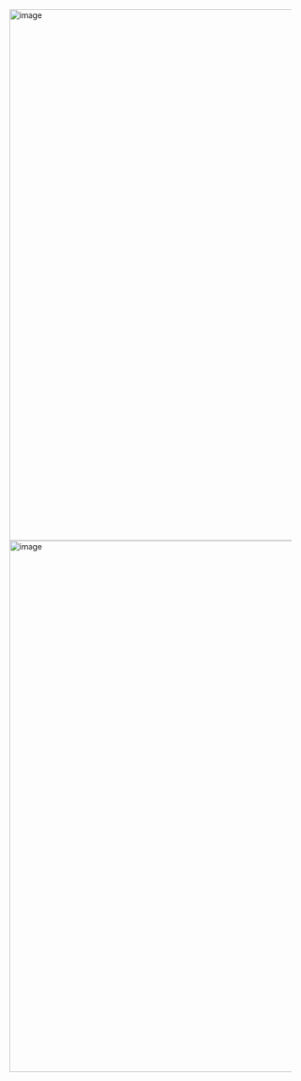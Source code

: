 <img width="1918" height="947" alt="image" src="https://github.com/user-attachments/assets/73d0b5b3-bd0b-4ee5-9c97-afe64eca5416" />
<img width="1918" height="947" alt="image" src="https://github.com/user-attachments/assets/0a6dec34-8e5d-4708-ae63-a5b82e32cb4a" />
